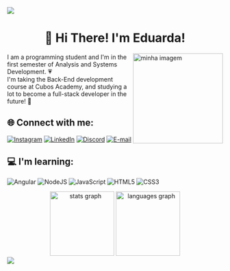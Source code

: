 <img src="https://capsule-render.vercel.app/api?type=Waving&color=ef95ae&fontColor=ef95ae&height=70&section=header"/>
<h1 align="center">🌸 Hi There! I'm Eduarda!</h1>
<p align="left">
<img align="right" alt="minha imagem" width="210" src="https://media.discordapp.net/attachments/929899914836738061/1105261250348339370/ffbb0050d9b94168ebe7dd8a7d09374a.gif">
I am a programming student and I'm in the first semester of Analysis and Systems Development. 💗<br>I'm taking the Back-End development course at Cubos Academy, and studying a lot to become a full-stack developer in the future! 🚀


## 🌐 Connect with me:

[![Instagram](https://img.shields.io/badge/Instagram-0D1117.svg?style=for-the-badgelogo=Instagram&logoColor=CC6699)](https://instagram.com/dudsamon) 
[![LinkedIn](https://img.shields.io/badge/LinkedIn-%230077B5.svg?logo=linkedin&logoColor=CC6699)](https://linkedin.com/in/eduardaamon)
[![Discord](https://img.shields.io/badge/Discord-%23333.svg?logo=discord&logoColor=CC6699)](http://discord.com/users/dudaamon) 
[![E-mail](https://img.shields.io/badge/Gmail-%23DD0031.svg?&logo=gmail&logoColor=CC6699)](mailto:eduardaamon16@gmail.com)

## 💻 I'm learning:
![Angular](https://img.shields.io/badge/angular-%23DD0031.svg?style=flat&logo=angular&logoColor=CC6699) ![NodeJS](https://img.shields.io/badge/node.js-6DA55F?style=flat&logo=node.js&logoColor=CC6699) ![JavaScript](https://img.shields.io/badge/javascript-%23323330.svg?style=flat&logo=javascript&logoColor=%23F7DF1E) ![HTML5](https://img.shields.io/badge/html5-%23E34F26.svg?style=flat&logo=html5&logoColor=white) ![CSS3](https://img.shields.io/badge/css3-%231572B6.svg?style=flat&logo=css3&logoColor=white)


<div align="center">
  <img src="https://github-readme-stats.vercel.app/api?username=dudaamon&hide_title=false&hide_rank=false&show_icons=true&include_all_commits=true&count_private=true&disable_animations=false&theme=dracula&locale=en&hide_border=false" height="150" alt="stats graph"  />
  <img src="https://github-readme-stats.vercel.app/api/top-langs?username=dudaamon&locale=en&hide_title=false&layout=compact&card_width=320&langs_count=5&theme=dracula&hide_border=false" height="150" alt="languages graph"  />
</div>

<img src="https://capsule-render.vercel.app/api?type=Waving&color=ef95ae&fontColor=ef95ae&height=70&section=footer&animation=fadeIn" />

